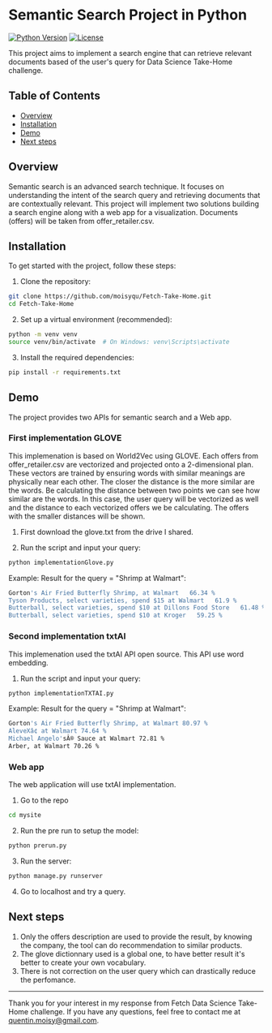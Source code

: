 # Semantic Search Project in Python

[![Python Version](https://img.shields.io/badge/python-3.x-blue.svg)](https://www.python.org/downloads/)
[![License](https://img.shields.io/badge/license-MIT-blue.svg)](https://opensource.org/licenses/MIT)

This project aims to implement a search engine that can retrieve relevant documents based of the user's query for Data Science Take-Home challenge.

## Table of Contents

- [Overview](#overview)
- [Installation](#installation)
- [Demo](#demo)
- [Next steps](#next_steps)
  
## Overview

Semantic search is an advanced search technique. It focuses on understanding the intent of the search query and retrieving documents that are contextually relevant. This project will implement two solutions building a  search engine along with a web app for a visualization. Documents (offers) will be taken from offer_retailer.csv. 

## Installation

To get started with the project, follow these steps:

1. Clone the repository:

```bash
git clone https://github.com/moisyqu/Fetch-Take-Home.git
cd Fetch-Take-Home
```

2. Set up a virtual environment (recommended):

```bash
python -m venv venv
source venv/bin/activate  # On Windows: venv\Scripts\activate
```

3. Install the required dependencies:

```bash
pip install -r requirements.txt
```

## Demo

The project provides two APIs for semantic search and a Web app.

### First implementation GLOVE

This implemenation is based on World2Vec using GLOVE.
Each offers from offer_retailer.csv are vectorized and projected onto a 2-dimensional plan. These vectors are trained by ensuring words with similar meanings are physically near each other. The closer the distance is the more similar are the words. Be calculating the distance between two points we can see how similar are the words.
In this case, the user query will be vectorized as well and the distance to each vectorized offers we be calculating. The offers with the smaller distances will be shown.  

1. First download the glove.txt from the drive I shared.

2. Run the script and input your query:
   
```bash
python implementationGlove.py
```

Example: Result for the query = "Shrimp at Walmart":
```bash
Gorton's Air Fried Butterfly Shrimp, at Walmart   66.34 %
Tyson Products, select varieties, spend $15 at Walmart   61.9 %
Butterball, select varieties, spend $10 at Dillons Food Store   61.48 %
Butterball, select varieties, spend $10 at Kroger   59.25 %
```

### Second implementation txtAI

This implemenation used the txtAI API open source. This API use word embedding.

1. Run the script and input your query:
```bash
python implementationTXTAI.py
```

Example: Result for the query = "Shrimp at Walmart":
```bash
Gorton's Air Fried Butterfly Shrimp, at Walmart 80.97 %
AleveXâ¢ at Walmart 74.64 %
Michael Angelo'sÂ® Sauce at Walmart 72.81 %
Arber, at Walmart 70.26 %
```

### Web app

The web application will use txtAI implementation.

1. Go to the repo
```bash
cd mysite
```
   
2. Run the pre run to setup the model:
   
```bash
python prerun.py
```

3. Run the server:

```bash
python manage.py runserver
```

4. Go to localhost and try a query.
   
## Next steps
   
   1. Only the offers description are used to provide the result, by knowing the company, the tool can do recommendation to similar products.
   2. The glove dictionnary used is a global one, to have better result it's better to create your own vocabulary.
   3. There is not correction on the user query which can drastically reduce the perfomance.

  
---

Thank you for your interest in my response from Fetch Data Science Take-Home challenge. If you have any questions, feel free to contact me at quentin.moisy@gmail.com.

